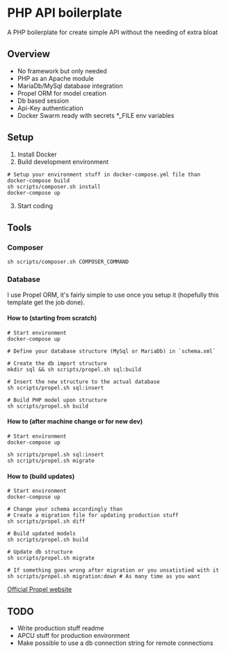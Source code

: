 # PHP API boilerplate
A PHP boilerplate for create simple API without the needing of extra bloat

## Overview
- No framework but only needed 
- PHP as an Apache module
- MariaDb/MySql database integration
- Propel ORM for model creation
- Db based session
- Api-Key authentication
- Docker Swarm ready with secrets *_FILE env variables

## Setup

1. Install Docker
2. Build development environment
```
# Setup your environment stuff in docker-compose.yml file than
docker-compose build
sh scripts/composer.sh install
docker-compose up
```
3. Start coding

## Tools ##

### Composer ###

```
sh scripts/composer.sh COMPOSER_COMMAND
```

### Database

I use Propel ORM, it's fairly simple to use once you setup it (hopefully this template get the job done).

#### How to (starting from scratch)

```
# Start environment
docker-compose up

# Define your database structure (MySql or MariaDb) in `schema.xml`

# Create the db import structure
mkdir sql && sh scripts/propel.sh sql:build

# Insert the new structure to the actual database
sh scripts/propel.sh sql:insert

# Build PHP model upon structure
sh scripts/propel.sh build
```

#### How to (after machine change or for new dev)
```
# Start environment
docker-compose up

sh scripts/propel.sh sql:insert
sh scripts/propel.sh migrate
```

#### How to (build updates)
```
# Start environment
docker-compose up

# Change your schema accordingly than
# Create a migration file for updating production stuff
sh scripts/propel.sh diff

# Build updated models
sh scripts/propel.sh build

# Update db structure
sh scripts/propel.sh migrate

# If something goes wrong after migration or you unsatistied with it
sh scripts/propel.sh migration:down # As many time as you want
```

[Official Propel website](http://propelorm.org)

## TODO
- Write production stuff readme
- APCU stuff for production environment
- Make possible to use a db connection string for remote connections
